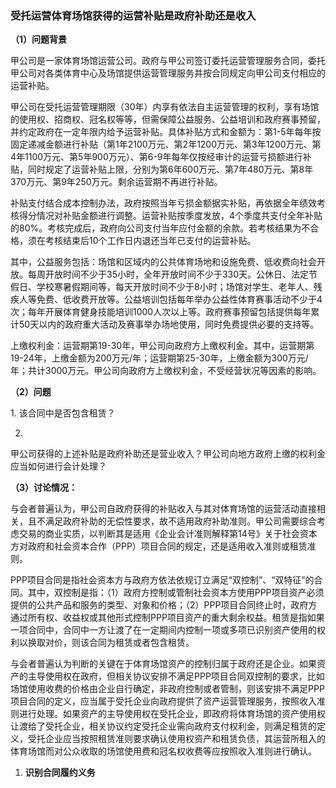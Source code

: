 ### 受托运营体育场馆获得的运营补贴是政府补助还是收入

**（1）问题背景**

甲公司是一家体育场馆运营公司。政府与甲公司签订委托运营管理服务合同，委托甲公司对各类体育中心及场馆提供运营管理服务并按合同规定向甲公司支付相应的运营补贴。

甲公司在受托运营管理期限（30年）内享有依法自主运营管理的权利，享有场馆的使用权、招商权、冠名权等等，但需保障公益服务、公益培训和政府赛事预留，并约定政府在一定年限内给予运营补贴。具体补贴方式和金额为：第1-5年每年按固定递减金额进行补贴（第1年2100万元、第2年1200万元、第3年1200万元、第4年1100万元、第5年900万元）、第6-9年每年仅按经审计的运营亏损额进行补贴，同时规定了运营补贴上限，分别为第6年600万元、第7年480万元、第8年370万元、第9年250万元。剩余运营期不再进行补贴。

补贴支付结合成本控制办法，政府按照当年亏损金额据实补贴，再依据全年绩效考核得分情况对补贴金额进行调整。运营补贴按季度发放，4个季度共支付全年补贴的80%。考核完成后，政府向公司支付当年应付金额的余款。若考核结果为不合格，须在考核结束后10个工作日内退还当年已支付的运营补贴。

其中，公益服务包括：场馆和区域内的公共体育场地和设施免费、低收费向社会开放。每周开放时间不少于35小时，全年开放时间不少于330天。公休日、法定节假日、学校寒暑假期间等，每天开放时间不少于8小时；场馆对学生、老年人、残疾人等免费、低收费开放等。公益培训包括每年举办公益性体育赛事活动不少于4次；每年开展体育健身技能培训1000人次以上等。政府赛事预留包括提供每年累计50天以内的政府重大活动及赛事举办场地使用，同时免费提供必要的支持等。

上缴权利金：运营期第19-30年，甲公司向政府方上缴权利金。其中，运营期第19-24年，上缴金额为200万元/年；运营期第25-30年，上缴金额为300万元/年；共计3000万元。甲公司向政府方上缴权利金，不受经营状况等因素的影响。

**（2）问题**

1\. 该合同中是否包含租赁？

2.
甲公司获得的上述补贴是政府补助还是营业收入？甲公司向地方政府上缴的权利金应当如何进行会计处理？

**（3）讨论情况：**

与会者普遍认为，甲公司自政府获得的补贴收入与其对体育场馆的运营活动直接相关，且不满足政府补助的无偿性要求，故不适用政府补助准则。甲公司需要综合考虑交易的商业实质，以判断其是适用《企业会计准则解释第14号》关于社会资本方对政府和社会资本合作（PPP）项目合同的规定，还是适用收入准则或租赁准则。

PPP项目合同是指社会资本方与政府方依法依规订立满足“双控制”、“双特征”的合同。其中，双控制是指：（1）政府方控制或管制社会资本方使用PPP项目资产必须提供的公共产品和服务的类型、对象和价格；（2）PPP项目合同终止时，政府方通过所有权、收益权或其他形式控制PPP项目资产的重大剩余权益。租赁是指如果一项合同中，合同中一方让渡了在一定期间内控制一项或多项已识别资产使用的权利以换取对价，则该合同为租赁或者包含租赁。

与会者普遍认为判断的关键在于体育场馆资产的控制归属于政府还是企业。如果资产的主导使用权在政府，但相关协议安排不满足PPP项目合同双控制的要求，比如场馆使用收费的价格由企业自行确定，非政府控制或者管制，则该安排不满足PPP项目合同的定义，应当属于受托企业向政府提供了资产运营管理服务，按照收入准则进行处理。如果资产的主导使用权在受托企业，即政府将体育场馆的资产使用权让渡给了受托企业，相关协议约定受托企业需向政府支付权利金，则满足租赁的定义，受托企业应当按照租赁准则要求确认使用权资产和租赁负债，其运营所租入的体育场馆而对公众收取的场馆使用费和冠名权收费等应按照收入准则进行确认。

1.  **识别合同履约义务**